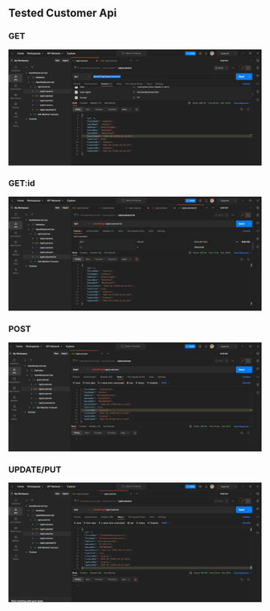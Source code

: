 ## Tested Customer Api

### GET
![GET](ApiTestedSS/GET-customer-1.png "get")
### GET:id
![GET:id](ApiTestedSS/GET-customer-id-1.png "")
### POST
![POST](ApiTestedSS/POST-customer.png "")
### UPDATE/PUT
![UPDATE/PUT](ApiTestedSS/PUT-customer-7.png "")